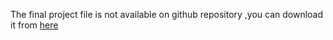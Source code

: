 The  final project file is not available on github repository ,you can download it from [here](https://packt.link/50mDe)
